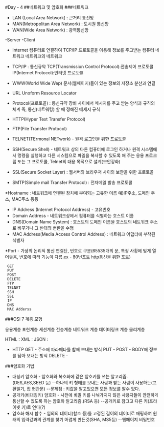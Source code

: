 #Day - 4
##네트워크 및 암호화
###네트워크

- LAN (Local Area Network) : 근거리 통신망
- MAN(Metropolitan Area Network) : 도시권 통신망
- WAN(Wide Area Network) : 광역통신망

-Server
-Client

- Internet
     컴퓨터로 연결하여 TCP/IP 프로토콜을 이용해 정보를 주고받는 컴퓨터 네트워크
     네트워크의 네트워크
- TCP/IP : 통신규약
     TCP(Transmission Control Protocol):전송제어 프로토콜
     IP(Internet Protocol):인터넷 프로토콜

- WWW(World Wide Wep)
     문서(웹페이지)들이 있는 정보의 저장소
     분산과 연결
- URL
     Unoform Resource Locator

- Protocol(프로토콜) : 통신규약
     장비 사이에서 메시지를 주고 받는 양식과 규칙의 체계 즉, 통신(네트워킹) 할 때 정해진 메세지 규칙

- HTTP(Hyper Text Transfer Protocol)
- FTP(File Transfer Protocol)
- TELNET(TErmonal NETwork) - 원격 로그인을 위한 프로토콜
- SSH(Secure Shell) - 네트워크 상의 다른 컴퓨터에 로그인 하거나 원격 시스템에서 명령을 실행하고 다른 시스템으로 파일을 복사할 수 있도록 해 주는 응용 프로크램 또는 그 프로토콜, Telnet의 대용 목적으로 설계(보안강화)
- SSL(Secure Socket Layer) : 웹서버와 브라우저 사이의 보안을 위한 프로토콜
- SMTP(Simple mail Transfer Protocol) : 전자메일 발송 프로토콜

*Hostname : 네트워크에 연결된 장치에 부여되는 고유한 이름 예)IP주소, 도메인 주소, MAC주소 등등

- IP Address (Internet Protocol Address) - 고유번호
- Domain Address - 네트워크상에서 컴퓨터를 식별하는 호스트 이름
- DNS(Domain Name System) : 호스트의 도메인 이름을 호스트의 네트워크 주소로 바꾸거나 그 반대의 변환을 수행
- MAC Address(Media Access Control Address) : 네트워크 어댑터에 부착된 식별자

*Port - 가상의 논리적 통신 연결단, 번호로 구분(65535개의 문, 특정 사황에 맞게 열어놓음, 번호에 따라 기능이 다름.ex - 80번포트 http통신을 위한 포트)

     GET
     PUT
     POST
     DELETE
     FTP
     TELNET
     SSH
     SSL
     IP
     DNS
     MAC Adderss
     
###OSI 7 계층 모형

응용계층
표현계층
세션계층
전송계층
네트워크 계층
데이터링크 계층
물리계층

HTML :
XML :
JSON :

- HTTP
     GET - 주소에 파라메타를 함께 보내는 방식
     PUT -
     POST - BODY에 정보를 담아 보내는 방식
     DELETE -

###암호화 기법
- 대칭키 암호화 - 암호화와 복호화에 같은 암호키를 쓰는 알고리즘.(DES,AES,SEED 등)
--하나의 키 형태를 보내는 사람과 받는 사람이 사용하는(교환일기, 집 현관문)
--문제점 : 키값을 알고있으면 모든 정보를 알수 있다.
- 공개키(비대칭키) 암호화 - 사전에 비밀 키를 나눠가지지 않은 사용자들이 안전하게 통신할 수 있도록 하는 암호화 알고리즘.(RSA 등)
--공개키로 잠그고 다른 키(프라이빗 키)로 연다(?)
- 암호화 해시 함수 - 임의의 데이터(함호 등)를 고정된 길이의 데이터로 매핑하여 원래의 입력값과의 관계를 찾기 어렵게 만든것(SHA, MS5등)
--웹페이지 비밀번호